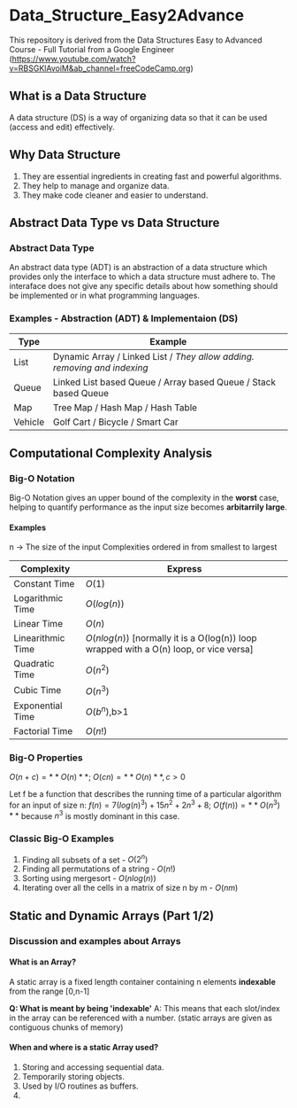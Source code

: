 # Data_Structure_Easy2Advance

This repository is derived from the Data Structures Easy to Advanced Course - Full Tutorial from a Google
Engineer (https://www.youtube.com/watch?v=RBSGKlAvoiM&ab_channel=freeCodeCamp.org)

## What is a Data Structure

A data structure (DS) is a way of organizing data so that it can be used (access and edit) effectively.

## Why Data Structure

1. They are essential ingredients in creating fast and powerful algorithms.
2. They help to manage and organize data.
3. They make code cleaner and easier to understand.

## Abstract Data Type vs Data Structure

### Abstract Data Type

An abstract data type (ADT) is an abstraction of a data structure which provides only the interface to which a data
structure must adhere to.
The interaface does not give any specific details about how something should be implemented or in what programming
languages.

### Examples - Abstraction (ADT) & Implementaion (DS)

| Type    | Example                                                                  |
|---------|--------------------------------------------------------------------------|
| List    | Dynamic Array / Linked List / *They allow adding. removing and indexing* |
| Queue   | Linked List based Queue / Array based Queue / Stack based Queue          |
| Map     | Tree Map / Hash Map / Hash Table                                         |
| Vehicle | Golf Cart / Bicycle / Smart Car                                          |

## Computational Complexity Analysis

### Big-O Notation

Big-O Notation gives an upper bound of the complexity in the **worst** case, helping to quantify performance as the
input size becomes **arbitarrily large**.

#### Examples

n -> The size of the input
Complexities ordered in from smallest to largest

| Complexity        | Express                                                                                |
|-------------------|----------------------------------------------------------------------------------------|
| Constant Time     | $O(1)$                                                                                 |
| Logarithmic Time  | $O(log(n))$                                                                            |
| Linear Time       | $O(n)$                                                                                 |
| Linearithmic Time | $O(nlog(n))$ [normally it is a O(log(n)) loop wrapped with a O(n) loop, or vice versa] |
| Quadratic Time    | $O(n^2)$                                                                               |
| Cubic Time        | $O(n^3)$                                                                               |
| Exponential Time  | $O(b^n)$,b>1                                                                           |
| Factorial Time    | $O(n!)$                                                                                |

### Big-O Properties

$O(n+c)=**O(n)**$; $O(cn)=**O(n)**, c>0$

Let f be a function that describes the running time of a particular algorithm for an input of size n:
$f(n)=7(log(n)^3)+15n^2+2n^3+8$; $O(f(n))=**O(n^3)**$ because $n^3$ is mostly dominant in this case.

### Classic Big-O Examples

1. Finding all subsets of a set - $O(2^n)$
2. Finding all permutations of a string - $O(n!)$
3. Sorting using mergesort - $O(nlog(n))$
4. Iterating over all the cells in a matrix of size n by m - $O(nm)$

## Static and Dynamic Arrays (Part 1/2)

### Discussion and examples about Arrays

#### What is an Array?

A static array is a fixed length container containing n elements **indexable** from the range [0,n-1]

**Q: What is meant by being 'indexable'**
A: This means that each slot/index in the array can be referenced with a number. (static arrays are given as contiguous
chunks of memory)

#### When and where is a static Array used?

1. Storing and accessing sequential data.
2. Temporarily storing objects.
3. Used by I/O routines as buffers.
4. 
